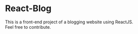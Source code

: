 # React-Blog

This is a front-end project of a blogging website using ReactJS.  
Feel free to contribute.
